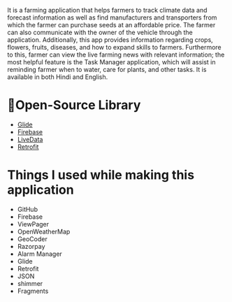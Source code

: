 
It is a farming application that helps farmers to track climate data and forecast information as well as find manufacturers and transporters from which the farmer can purchase seeds at an affordable price. The farmer can also communicate with the owner of the vehicle through the application. Additionally, this app provides information regarding crops, flowers, fruits, diseases, and how to expand skills to farmers. Furthermore to this, farmer can view the live farming news with relevant information; the most helpful feature is the Task Manager application, which will assist in reminding farmer when to water, care for plants, and other tasks. It is available in both Hindi and English.

# 🔗Open-Source Library

* [Glide](https://github.com/bumptech/glide)
* [Firebase](https://firebase.google.com/docs/auth)
* [LiveData](https://developer.android.com/reference/androidx/lifecycle/LiveData)
* [Retrofit](https://square.github.io/retrofit/)

# Things I used while making this application

* GitHub
* Firebase
* ViewPager
* OpenWeatherMap
* GeoCoder
* Razorpay
* Alarm Manager
* Glide
* Retrofit
* JSON
* shimmer
* Fragments


